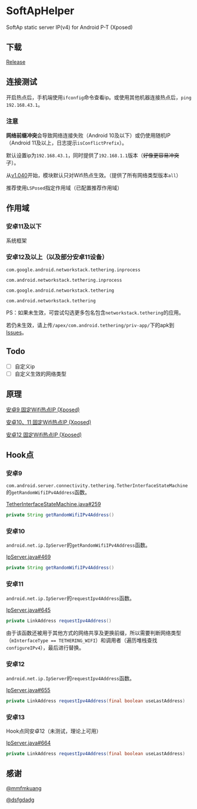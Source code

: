 # SoftApHelper

SoftAp static server IP(v4) for Android P-T (Xposed)

## 下载
[Release](https://github.com/XhyEax/SoftApHelper/releases)

## 连接测试
开启热点后，手机端使用`ifconfig`命令查看ip。或使用其他机器连接热点后，`ping 192.168.43.1`。

### 注意
**网络前缀冲突**会导致网络连接失败（Android 10及以下）或仍使用随机IP（Android 11及以上，日志提示`isConflictPrefix`）。

默认设置ip为`192.168.43.1`，同时提供了`192.168.1.1`版本（~~好像更容易冲突了~~）。

从[v1.040](https://github.com/XhyEax/SoftApHelper/releases/tag/v1.040)开始，模块默认只对Wifi热点生效。（提供了所有网络类型版本`all`）

推荐使用`LSPosed`指定作用域（已配置推荐作用域）
## 作用域
### 安卓11及以下
系统框架

### 安卓12及以上（以及部分安卓11设备）
`com.google.android.networkstack.tethering.inprocess`

`com.android.networkstack.tethering.inprocess`

`com.google.android.networkstack.tethering`

`com.android.networkstack.tethering`

PS：如果未生效，可尝试勾选更多包名包含`networkstack.tethering`的应用。

若仍未生效，请上传`/apex/com.android.tethering/priv-app/`下的apk到[Issues](https://github.com/XhyEax/SoftApHelper/issues)。

## Todo
- [ ] 自定义ip
- [ ] 自定义生效的网络类型

## 原理
[安卓9 固定Wifi热点IP (Xposed)](https://blog.xhyeax.com/2021/03/01/android-9-set-hotpot-ip/)

[安卓10、11 固定Wifi热点IP (Xposed)](https://blog.xhyeax.com/2021/12/06/android-10-11-hostpot-set-ip/)

[安卓12 固定Wifi热点IP (Xposed)](https://blog.xhyeax.com/2022/07/06/android-12-hostpot-set-ip/)

## Hook点
### 安卓9
`com.android.server.connectivity.tethering.TetherInterfaceStateMachine`的`getRandomWifiIPv4Address`函数。

[TetherInterfaceStateMachine.java#259](http://aospxref.com/android-9.0.0_r61/xref/frameworks/base/services/core/java/com/android/server/connectivity/tethering/TetherInterfaceStateMachine.java#259)
```java
private String getRandomWifiIPv4Address()
```

### 安卓10
`android.net.ip.IpServer`的`getRandomWifiIPv4Address`函数。

[IpServer.java#469](http://aospxref.com/android-10.0.0_r47/xref/frameworks/base/services/net/java/android/net/ip/IpServer.java#469)
```java
private String getRandomWifiIPv4Address()
```

### 安卓11
`android.net.ip.IpServer`的`requestIpv4Address`函数。

[IpServer.java#645](http://aospxref.com/android-11.0.0_r21/xref/frameworks/base/packages/Tethering/src/android/net/ip/IpServer.java#645)
```java
private LinkAddress requestIpv4Address()
```

由于该函数还被用于其他方式的网络共享及更换前缀，所以需要判断网络类型（`mInterfaceType == TETHERING_WIFI`）和调用者（遍历堆栈查找`configureIPv4`），最后进行替换。


### 安卓12
`android.net.ip.IpServer`的`requestIpv4Address`函数。

[IpServer.java#655](http://aospxref.com/android-12.0.0_r3/xref/packages/modules/Connectivity/Tethering/src/android/net/ip/IpServer.java#655)
```java
private LinkAddress requestIpv4Address(final boolean useLastAddress)
```

### 安卓13
Hook点同安卓12（未测试，理论上可用）

[IpServer.java#664](http://aospxref.com/android-13.0.0_r3/xref/packages/modules/Connectivity/Tethering/src/android/net/ip/IpServer.java#664)
```java
private LinkAddress requestIpv4Address(final boolean useLastAddress)
```

## 感谢
[@mmfmkuang](https://github.com/mmfmkuang)

[@dsfgdadg](https://github.com/dsfgdadg)
